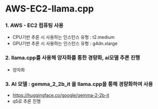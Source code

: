 # AWS-EC2-llama.cpp

### 1. AWS - EC2 컴퓨팅 사용
* CPU기반 추론 시 사용하는 인스턴스 유형 : t2.medium 
* GPU기반 추론 시 사용하는 인스턴스 유형 : g4dn.xlarge
### 2. llama.cpp를 사용해 양자화를 통한 경량화, ai모델 추론 진행
- 양자화 
### 3. AI 모델 : gemma_2_2b_it 을 llama.cpp을 통해 경량화하여 사용
- https://huggingface.co/google/gemma-2-2b-it
- q5로 추론 진행
